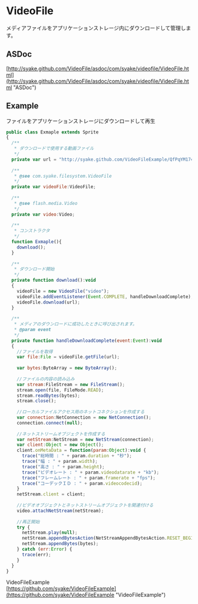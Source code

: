 VideoFile
=========

メディアファイルをアプリケーションストレージ内にダウンロードして管理します。

ASDoc
---------------
[http://syake.github.com/VideoFile/asdoc/com/syake/videofile/VideoFile.html](http://syake.github.com/VideoFile/asdoc/com/syake/videofile/VideoFile.html "ASDoc")

Example
---------------

ファイルをアプリケーションストレージにダウンロードして再生
```javascript
public class Exmaple extends Sprite
{
  /**
   * ダウンロードで使用する動画ファイル
   */
  private var url = "http://syake.github.com/VideoFileExample/QfPqYM174JQ.flv";
  
  /**
   * @see com.syake.filesystem.VideoFile
   */
  private var videoFile:VideoFile;
  
  /**
   * @see flash.media.Video
   */
  private var video:Video;
  
  /**
   * コンストラクタ
   */
  function Exmaple(){
    download();
  }
  
  /**
   * ダウンロード開始
   */
  private function download():void
  {
    videoFile = new VideoFile("video");
    videoFile.addEventListener(Event.COMPLETE, handleDownloadComplete);
    videoFile.download(url);
  }
  
  /**
   * メディアのダウンロードに成功したときに呼び出されます。
   * @param event
   */
  private function handleDownloadComplete(event:Event):void
  {
    //ファイルを取得
    var file:File = videoFile.getFile(url);
    
    var bytes:ByteArray = new ByteArray();
    
    //ファイルの内容の読み込み
    var stream:FileStream = new FileStream();
    stream.open(file, FileMode.READ);
    stream.readBytes(bytes);
    stream.close();
    
    //ローカルファイルアクセス用のネットコネクションを作成する
    var connection:NetConnection = new NetConnection();
    connection.connect(null);
    
    //ネットストリームオブジェクトを作成する
    var netStream:NetStream = new NetStream(connection);
    var client:Object = new Object();
    client.onMetaData = function(param:Object):void {
      trace("総時間 : " + param.duration + "秒");
      trace("幅 : " + param.width);
      trace("高さ : " + param.height);
      trace("ビデオレート : " + param.videodatarate + "kb");
      trace("フレームレート : " + param.framerate + "fps");
      trace("コーデックＩＤ : " + param.videocodecid);
    }
    netStream.client = client;
    
    //ビデオオブジェクトとネットストリームオブジェクトを関連付ける
    video.attachNetStream(netStream);
    
    //再正開始
    try {
      netStream.play(null);
      netStream.appendBytesAction(NetStreamAppendBytesAction.RESET_BEGIN);
      netStream.appendBytes(bytes);
    } catch (err:Error) {
      trace(err);
    }
  }
}
```
VideoFileExample  
[https://github.com/syake/VideoFileExample](https://github.com/syake/VideoFileExample "VideoFileExample")
